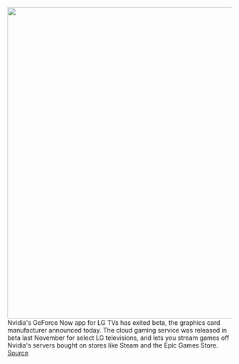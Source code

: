 <img src='https://cdn.vox-cdn.com/thumbor/HqDWiaEsYP4CTNpii516Yui9IyE=/0x0:1774x1184/1200x800/filters:focal(746x451:1028x733)/cdn.vox-cdn.com/uploads/chorus_image/image/70438641/GFN_Thursday_January_27.0.jpg' width='700px' /><br/>
Nvidia's GeForce Now app for LG TVs has exited beta, the graphics card manufacturer announced today. The cloud gaming service was released in beta last November for select LG televisions, and lets you stream games off Nvidia's servers bought on stores like Steam and the Epic Games Store.
<a href='https://www.theverge.com/2022/1/27/22904126/geforce-now-lg-tvs-exits-beta-nvidia'> Source <a/>